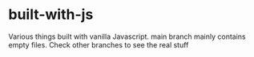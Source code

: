 # built-with-js
Various things built with vanilla Javascript.
main branch mainly contains empty files. 
Check other branches to see the real stuff
